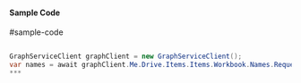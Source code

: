#### Sample Code
#sample-code 

```C#

GraphServiceClient graphClient = new GraphServiceClient();
var names = await graphClient.Me.Drive.Items.Items.Workbook.Names.Request().GetAsync();
*** 

```
